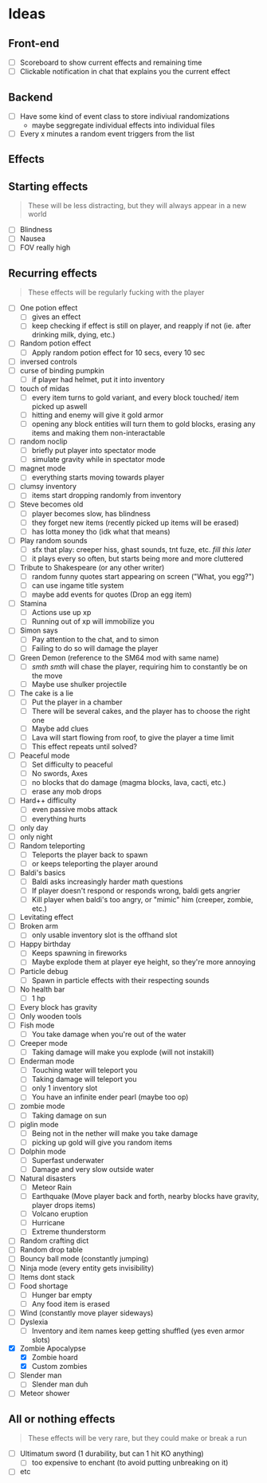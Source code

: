 # Ideas

## Front-end

- [ ] Scoreboard to show current effects and remaining time
- [ ] Clickable notification in chat that explains you the current effect

## Backend

- [ ] Have some kind of event class to store indiviual randomizations
  - maybe seggregate individual effects into individual files
- [ ] Every x minutes a random event triggers from the list

## Effects

## Starting effects

> These will be less distracting, but they will always appear in a new world

- [ ] Blindness
- [ ] Nausea
- [ ] FOV really high

## Recurring effects

> These effects will be regularly fucking with the player

- [ ] One potion effect
  - [ ] gives an effect
  - [ ] keep checking if effect is still on player, and reapply if not (ie. after drinking milk, dying, etc.)
- [ ] Random potion effect
  - [ ] Apply random potion effect for 10 secs, every 10 sec
- [ ] inversed controls
- [ ] curse of binding pumpkin
  - [ ] if player had helmet, put it into inventory
- [ ] touch of midas
  - [ ] every item turns to gold variant, and every block touched/ item picked up aswell
  - [ ] hitting and enemy will give it gold armor
  - [ ] opening any block entities will turn them to gold blocks, erasing any items and making them non-interactable
- [ ] random noclip
  - [ ] briefly put player into spectator mode
  - [ ] simulate gravity while in spectator mode
- [ ] magnet mode
  - [ ] everything starts moving towards player
- [ ] clumsy inventory
  - [ ] items start dropping randomly from inventory
- [ ] Steve becomes old
  - [ ] player becomes slow, has blindness
  - [ ] they forget new items (recently picked up items will be erased)
  - [ ] has lotta money tho (idk what that means)
- [ ] Play random sounds
  - [ ] sfx that play: creeper hiss, ghast sounds, tnt fuze, etc. _fill this later_
  - [ ] it plays every so often, but starts being more and more cluttered
- [ ] Tribute to Shakespeare (or any other writer)
  - [ ] random funny quotes start appearing on screen ("What, you egg?")
  - [ ] can use ingame title system
  - [ ] maybe add events for quotes (Drop an egg item)
- [ ] Stamina
  - [ ] Actions use up xp
  - [ ] Running out of xp will immobilize you
- [ ] Simon says
  - [ ] Pay attention to the chat, and to simon
  - [ ] Failing to do so will damage the player
- [ ] Green Demon (reference to the SM64 mod with same name)
  - [ ] _smth smth_ will chase the player, requiring him to constantly be on the move
  - [ ] Maybe use shulker projectile
- [ ] The cake is a lie
  - [ ] Put the player in a chamber
  - [ ] There will be several cakes, and the player has to choose the right one
  - [ ] Maybe add clues
  - [ ] Lava will start flowing from roof, to give the player a time limit
  - [ ] This effect repeats until solved?
- [ ] Peaceful mode
  - [ ] Set difficulty to peaceful
  - [ ] No swords, Axes
  - [ ] no blocks that do damage (magma blocks, lava, cacti, etc.)
  - [ ] erase any mob drops
- [ ] Hard++ difficulty
  - [ ] even passive mobs attack
  - [ ] everything hurts
- [ ] only day
- [ ] only night
- [ ] Random teleporting
  - [ ] Teleports the player back to spawn
  - [ ] or keeps teleporting the player around
- [ ] Baldi's basics
  - [ ] Baldi asks increasingly harder math questions
  - [ ] If player doesn't respond or responds wrong, baldi gets angrier
  - [ ] Kill player when baldi's too angry, or "mimic" him (creeper, zombie, etc.)
- [ ] Levitating effect
- [ ] Broken arm
  - [ ] only usable inventory slot is the offhand slot
- [ ] Happy birthday
  - [ ] Keeps spawning in fireworks
  - [ ] Maybe explode them at player eye height, so they're more annoying
- [ ] Particle debug
  - [ ] Spawn in particle effects with their respecting sounds
- [ ] No health bar
  - [ ] 1 hp
- [ ] Every block has gravity
- [ ] Only wooden tools
- [ ] Fish mode
  - [ ] You take damage when you're out of the water
- [ ] Creeper mode
  - [ ] Taking damage will make you explode (will not instakill)
- [ ] Enderman mode
  - [ ] Touching water will teleport you
  - [ ] Taking damage will teleport you
  - [ ] only 1 inventory slot
  - [ ] You have an infinite ender pearl (maybe too op)
- [ ] zombie mode
  - [ ] Taking damage on sun
- [ ] piglin mode
  - [ ] Being not in the nether will make you take damage
  - [ ] picking up gold will give you random items
- [ ] Dolphin mode
  - [ ] Superfast underwater
  - [ ] Damage and very slow outside water
- [ ] Natural disasters
  - [ ] Meteor Rain
  - [ ] Earthquake (Move player back and forth, nearby blocks have gravity, player drops items)
  - [ ] Volcano eruption
  - [ ] Hurricane
  - [ ] Extreme thunderstorm
- [ ] Random crafting dict
- [ ] Random drop table
- [ ] Bouncy ball mode (constantly jumping)
- [ ] Ninja mode (every entity gets invisibility)
- [ ] Items dont stack
- [ ] Food shortage
  - [ ] Hunger bar empty
  - [ ] Any food item is erased
- [ ] Wind (constantly move player sideways)
- [ ] Dyslexia
  - [ ] Inventory and item names keep getting shuffled (yes even armor slots)
- [X] Zombie Apocalypse
  - [X] Zombie hoard
  - [X] Custom zombies
- [ ] Slender man
  - [ ] Slender man duh
- [ ] Meteor shower

## All or nothing effects

> These effects will be very rare, but they could make or break a run

- [ ] Ultimatum sword (1 durability, but can 1 hit KO anything)
  - [ ] too expensive to enchant (to avoid putting unbreaking on it)
- [ ] etc
